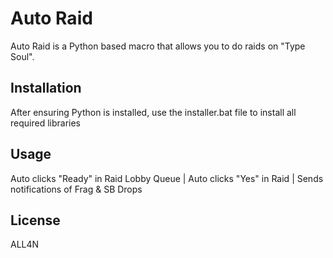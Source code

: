 # Auto Raid

Auto Raid is a Python based macro that allows you to do raids on "Type Soul".

## Installation

After ensuring Python is installed, use the installer.bat file to install all required libraries

## Usage
Auto clicks "Ready" in Raid Lobby Queue | Auto clicks "Yes" in Raid | Sends notifications of Frag & SB Drops

## License

ALL4N

